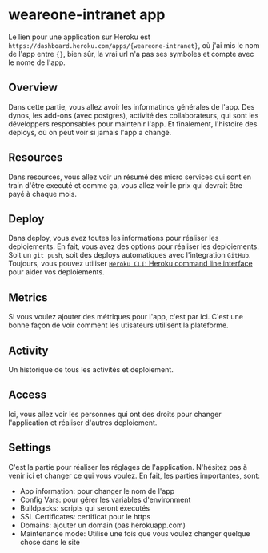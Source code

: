 # weareone-intranet app 
Le lien pour une application sur Heroku est ``https://dashboard.heroku.com/apps/{weareone-intranet}``, où j'ai mis le nom
de l'app entre ``{}``, bien sûr, la vrai url n'a pas ses symboles et compte avec le nome de l'app. 

## Overview
Dans cette partie, vous allez avoir les informatinos générales de l'app. Des dynos, les add-ons (avec postgres), activité des collaborateurs,
qui sont les développers responsables pour maintenir l'app. Et finalement, l'histoire des deploys, où on peut voir si jamais 
l'app a changé.

## Resources
Dans resources, vous allez voir un résumé des micro services qui sont en train d'être executé
et comme ça, vous allez voir le prix qui devrait être payé à chaque mois.

## Deploy
Dans deploy, vous avez toutes les informations pour réaliser les deploiements.
En fait, vous avez des options pour réaliser les deploiements. Soit un ``git push``, soit des deploys automatiques avec l'integration `GitHub`.
Toujours, vous pouvez utiliser [`Heroku CLI`: Heroku command line interface](https://devcenter.heroku.com/articles/heroku-command-line) pour aider vos deploiements.

## Metrics
Si vous voulez ajouter des métriques pour l'app, c'est par ici. 
C'est une bonne façon de voir comment les utisateurs utilisent la plateforme.

## Activity
Un historique de tous les activités et deploiement.

## Access
Ici, vous allez voir les personnes qui ont des droits pour changer l'application et réaliser d'autres deploiement.

## Settings
C'est la partie pour réaliser les réglages de l'application. N'hésitez pas à venir ici et changer ce qui vous voulez.
En fait, les parties importantes, sont:
- App information: pour changer le nom de l'app
- Config Vars: pour gérer les variables d'environment
- Buildpacks: scripts qui seront éxecutés
- SSL Certificates: certificat pour le https
- Domains: ajouter un domain (pas herokuapp.com)
- Maintenance mode: Utilisé une fois que vous voulez changer quelque chose dans le site
